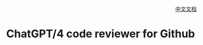 <div align="right">

[中文文档](README-zh.md)

</div>

# <p align="center">ChatGPT/4 code reviewer for Github 